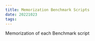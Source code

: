 ```yaml
---
title: Memorization Benchmark Scripts
date: 20221023
tags:
---
```


Memorization of each Benchmark script
